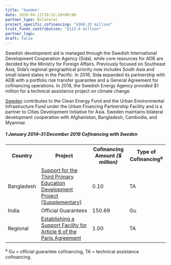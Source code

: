 ```yaml
---
title: "Sweden"
date: 2020-04-11T19:52:20+08:00
partner_type: Bilateral
project_specific_cofinancing: "$368.32 million"
trust_funds_contribution: "$113.6 million"
partner_logo:
draft: false
---
```


Swedish development aid is managed through the Swedish International Development Cooperation Agency (Sida), while core resources for ADB are decided by the Ministry for Foreign Affairs. Previously focused on Southeast Asia, Sida’s regional geographical priority now includes South Asia and small island states in the Pacific. In 2016, Sida expanded its partnership with ADB with a portfolio risk transfer guarantee and a General Agreement for cofinancing operations. In 2018, the Swedish Energy Agency provided \$1 million for a technical assistance project on climate change.

<a href="https://www.adb.org/publications/sweden-fact-sheet" target="_blank">Sweden</a> contributes to the Clean Energy Fund and the Urban Environmental Infrastructure Fund under the Urban Financing Partnership Facility and is a partner to Cities Development Initiative for Asia. Sweden maintains bilateral development cooperation with Afghanistan, Bangladesh, Cambodia, and Myanmar.

##### _1 January 2014–31 December 2019_ Cofinancing with Sweden

<table class="table dr-partner-table">
<tr>
<th>Country</th>
<th>Project</th>
<th>Cofinancing Amount <em>($ million)</em></th>
<th>Type of Cofinancing<sup>a</sup></th>
</tr>
<tr>
<td>Bangladesh</td>
<td><a
href="https://www.adb.org/projects/45317-001/main" target="_blank">Support for the Third Primary Education Development Project (Supplementary)</a></td>
<td>0.10 </td>
<td>TA</td>
</tr>
<tr>
<td>India</td>
<td>Official
Guarantees</td>
<td>150.69 </td>
<td>Gu</td>
</tr>
<tr>
<td>Regional</td>
<td><a
href="https://www.adb.org/projects/50404-001/main" target="_blank">Establishing a Support Facility for Article 6 of the Paris Agreement</a></td>
<td>1.00 </td>
<td>TA</td>
</tr>
</table>

<p class="dr-footnote"><sup>a</sup> Gu = official guarantee cofinancing, TA = technical assistance cofinancing.</p>
